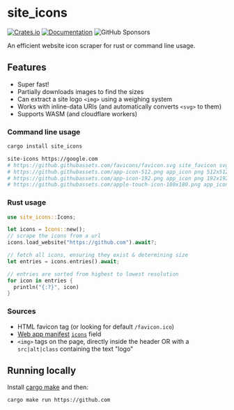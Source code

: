 # site_icons

[![Crates.io](https://img.shields.io/crates/v/site_icons.svg)](https://crates.io/crates/site_icons)
[![Documentation](https://docs.rs/site_icons/badge.svg)](https://docs.rs/site_icons/)
![GitHub Sponsors](https://img.shields.io/github/sponsors/samdenty?style=social)

An efficient website icon scraper for rust or command line usage.

## Features

- Super fast!
- Partially downloads images to find the sizes
- Can extract a site logo `<img>` using a weighing system
- Works with inline-data URIs (and automatically converts `<svg>` to them)
- Supports WASM (and cloudflare workers)

### Command line usage

```bash
cargo install site_icons

site-icons https://google.com
# https://github.githubassets.com/favicons/favicon.svg site_favicon svg
# https://github.githubassets.com/app-icon-512.png app_icon png 512x512
# https://github.githubassets.com/app-icon-192.png app_icon png 192x192
# https://github.githubassets.com/apple-touch-icon-180x180.png app_icon png 180x180
```

### Rust usage

```rust
use site_icons::Icons;

let icons = Icons::new();
// scrape the icons from a url
icons.load_website("https://github.com").await?;

// fetch all icons, ensuring they exist & determining size
let entries = icons.entries().await;

// entries are sorted from highest to lowest resolution
for icon in entries {
  println("{:?}", icon)
}
```

### Sources

- HTML favicon tag (or looking for default `/favicon.ico`)
- [Web app manifest](https://developer.mozilla.org/en-US/docs/Web/Manifest) [`icons`](https://developer.mozilla.org/en-US/docs/Web/Manifest/icons) field
- `<img>` tags on the page, directly inside the header OR with a `src|alt|class` containing the text "logo"

## Running locally

Install [cargo make](https://github.com/sagiegurari/cargo-make) and then:

```bash
cargo make run https://github.com
```
